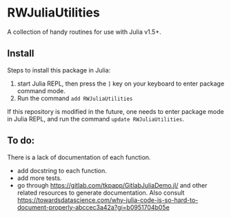 # RWJuliaUtilities
A collection of handy routines for use with Julia v1.5+.

## Install
Steps to install this package in Julia:
1. start Julia REPL, then press the ```]``` key on your keyboard to enter package command mode.
2. Run the command ```add RWJuliaUtilities```

If this repository is modified in the future, one needs to enter package mode in Julia REPL, and run the command ```update RWJuliaUtilities```.

## To do:
There is a lack of documentation of each function.
- add docstring to each function.
- add more tests.
- go through https://gitlab.com/tkpapp/GitlabJuliaDemo.jl/ and other related resources to generate documentation. Also consult https://towardsdatascience.com/why-julia-code-is-so-hard-to-document-properly-abccec3a42a?gi=b0951704b05e
